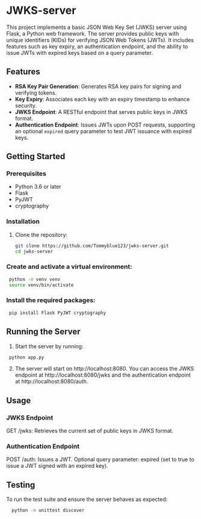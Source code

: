# JWKS-server

This project implements a basic JSON Web Key Set (JWKS) server using Flask, a Python web framework. The server provides public keys with unique identifiers (KIDs) for verifying JSON Web Tokens (JWTs). It includes features such as key expiry, an authentication endpoint, and the ability to issue JWTs with expired keys based on a query parameter.

## Features

- **RSA Key Pair Generation**: Generates RSA key pairs for signing and verifying tokens.
- **Key Expiry**: Associates each key with an expiry timestamp to enhance security.
- **JWKS Endpoint**: A RESTful endpoint that serves public keys in JWKS format.
- **Authentication Endpoint**: Issues JWTs upon POST requests, supporting an optional `expired` query parameter to test JWT issuance with expired keys.

## Getting Started

### Prerequisites

- Python 3.6 or later
- Flask
- PyJWT
- cryptography

### Installation

1. Clone the repository:
   ```bash
   git clone https://github.com/Tommyblue123/jwks-server.git
   cd jwks-server

### Create and activate a virtual environment:
 ```bash
  python -m venv venv
  source venv/bin/activate
```

### Install the required packages:
 ```bash
  pip install Flask PyJWT cryptography
```


## Running the Server
 1. Start the server by running:
   ```bash
    python app.py
   ```
    
 2. The server will start on http://localhost:8080. You can access the JWKS endpoint at http://localhost:8080/jwks and the authentication endpoint at http://localhost:8080/auth.


## Usage

### JWKS Endpoint
  GET /jwks: Retrieves the current set of public keys in JWKS format.

### Authentication Endpoint
  POST /auth: Issues a JWT.
  Optional query parameter: expired (set to true to issue a JWT signed with an expired key).


  ## Testing

  To run the test suite and ensure the server behaves as expected:
  ```bash
    python -m unittest discover
```
